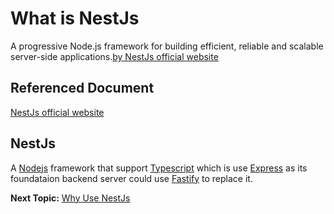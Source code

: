 # What is NestJs

A progressive Node.js framework for building efficient, reliable and scalable server-side applications.[by NestJs official website](https://nestjs.com/)

## Referenced Document

[NestJs official website](https://nestjs.com/)

## NestJs

A [Nodejs](https://nodejs.org/en/) framework that support [Typescript](https://www.typescriptlang.org/) which is use [Express](https://expressjs.com/) as its foundataion backend server could use [Fastify](https://github.com/fastify/fastify) to replace it. 


**Next Topic:** [Why Use NestJs](why/README.md)